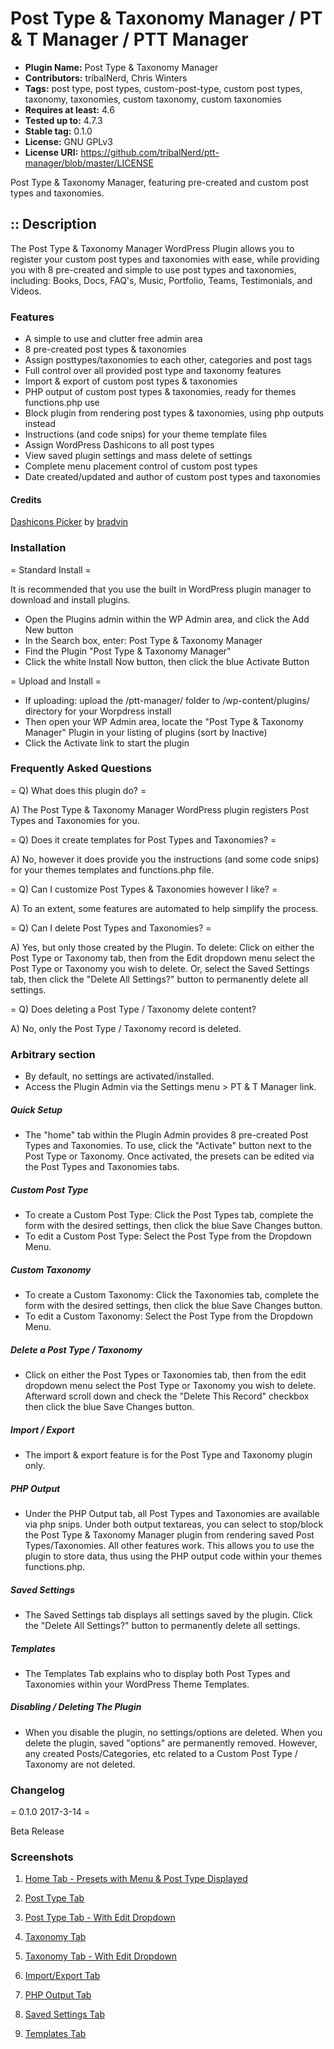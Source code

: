 # Post Type & Taxonomy Manager / PT & T Manager / PTT Manager #
* **Plugin Name:** Post Type & Taxonomy Manager
* **Contributors:** tribalNerd, Chris Winters
* **Tags:** post type, post types, custom-post-type, custom post types, taxonomy, taxonomies, custom taxonomy, custom taxonomies
* **Requires at least:** 4.6
* **Tested up to:** 4.7.3
* **Stable tag:** 0.1.0
* **License:** GNU GPLv3
* **License URI:** https://github.com/tribalNerd/ptt-manager/blob/master/LICENSE

Post Type & Taxonomy Manager, featuring pre-created and custom post types and taxonomies.

:: Description
--------

The Post Type & Taxonomy Manager WordPress Plugin allows you to register your custom post types and taxonomies with ease, while providing you with 8 pre-created and simple to use post types and taxonomies, including: Books, Docs, FAQ's, Music, Portfolio, Teams, Testimonials, and Videos.


### Features
* A simple to use and clutter free admin area
* 8 pre-created post types & taxonomies
* Assign posttypes/taxonomies to each other, categories and post tags
* Full control over all provided post type and taxonomy features
* Import & export of custom post types & taxonomies
* PHP output of custom post types & taxonomies, ready for themes functions.php use
* Block plugin from rendering post types & taxonomies, using php outputs instead
* Instructions (and code snips) for your theme template files
* Assign WordPress Dashicons to all post types
* View saved plugin settings and mass delete of settings
* Complete menu placement control of custom post types
* Date created/updated and author of custom post types and taxonomies


#### Credits
[Dashicons Picker](https://github.com/bradvin/dashicons-picker/) by [bradvin](https://github.com/bradvin)


### Installation

= Standard Install =

It is recommended that you use the built in WordPress plugin manager to download and install plugins.

* Open the Plugins admin within the WP Admin area, and click the Add New button
* In the Search box, enter: Post Type & Taxonomy Manager
* Find the Plugin "Post Type & Taxonomy Manager"
* Click the white Install Now button, then click the blue Activate Button

= Upload and Install =

* If uploading: upload the /ptt-manager/ folder to /wp-content/plugins/ directory for your Worpdress install
* Then open your WP Admin area, locate the "Post Type & Taxonomy Manager" Plugin in your listing of plugins (sort by Inactive)
* Click the Activate link to start the plugin


### Frequently Asked Questions

= Q) What does this plugin do? =

A) The Post Type & Taxonomy Manager WordPress plugin registers Post Types and Taxonomies for you.

= Q) Does it create templates for Post Types and Taxonomies? =

A) No, however it does provide you the instructions (and some code snips) for your themes templates and functions.php file.

= Q) Can I customize Post Types & Taxonomies however I like? =

A) To an extent, some features are automated to help simplify the process.

= Q) Can I delete Post Types and Taxonomies? =

A) Yes, but only those created by the Plugin. To delete: Click on either the Post Type or Taxonomy tab, then from the Edit dropdown menu select the Post Type or Taxonomy you wish to delete. Or, select the Saved Settings tab, then click the "Delete All Settings?" button to permanently delete all settings.

= Q) Does deleting a Post Type / Taxonomy delete content?

A) No, only the Post Type / Taxonomy record is deleted.


### Arbitrary section

* By default, no settings are activated/installed.
* Access the Plugin Admin via the Settings menu > PT & T Manager link.

##### Quick Setup

* The "home" tab within the Plugin Admin provides 8 pre-created Post Types and Taxonomies. To use, click the "Activate" button next to the Post Type or Taxonomy. Once activated, the presets can be edited via the Post Types and Taxonomies tabs.

##### Custom Post Type

* To create a Custom Post Type: Click the Post Types tab, complete the form with the desired settings, then click the blue Save Changes button.
* To edit a Custom Post Type: Select the Post Type from the Dropdown Menu.

##### Custom Taxonomy

* To create a Custom Taxonomy:  Click the Taxonomies tab, complete the form with the desired settings, then click the blue Save Changes button.
* To edit a Custom Taxonomy: Select the Post Type from the Dropdown Menu.

##### Delete a Post Type / Taxonomy

* Click on either the Post Types or Taxonomies tab, then from the edit dropdown menu select the Post Type or Taxonomy you wish to delete. Afterward scroll down and check the "Delete This Record" checkbox then click the blue Save Changes button.

##### Import / Export

* The import & export feature is for the Post Type and Taxonomy plugin only.

##### PHP Output

* Under the PHP Output tab, all Post Types and Taxonomies are available via php snips. Under both output textareas, you can select to stop/block the Post Type & Taxonomy Manager plugin from rendering saved Post Types/Taxonomies. All other features work. This allows you to use the plugin to store data, thus using the PHP output code within your themes functions.php.

##### Saved Settings

* The Saved Settings tab displays all settings saved by the plugin. Click the "Delete All Settings?" button to permanently delete all settings.

##### Templates

* The Templates Tab explains who to display both Post Types and Taxonomies within your WordPress Theme Templates.

##### Disabling / Deleting The Plugin

* When you disable the plugin, no settings/options are deleted. When you delete the plugin, saved "options" are permanently removed. However, any created Posts/Categories, etc related to a Custom Post Type / Taxonomy are not deleted.


### Changelog

= 0.1.0 2017-3-14 =

Beta Release


### Screenshots

1. [Home Tab - Presets with Menu & Post Type Displayed](https://github.com/tribalNerd/ptt-manager/blob/master/svn/assets/screenshot-1.png)

2. [Post Type Tab](https://github.com/tribalNerd/ptt-manager/blob/master/svn/assets/screenshot-2.png)

3. [Post Type Tab - With Edit Dropdown](https://github.com/tribalNerd/ptt-manager/blob/master/svn/assets/screenshot-3.png)

4. [Taxonomy Tab](https://github.com/tribalNerd/ptt-manager/blob/master/svn/assets/screenshot-4.png)

5. [Taxonomy Tab - With Edit Dropdown](https://github.com/tribalNerd/ptt-manager/blob/master/svn/assets/screenshot-5.png)

6. [Import/Export Tab](https://github.com/tribalNerd/ptt-manager/blob/master/svn/assets/screenshot-6.png)

7. [PHP Output Tab](https://github.com/tribalNerd/ptt-manager/blob/master/svn/assets/screenshot-7.png)

8. [Saved Settings Tab](https://github.com/tribalNerd/ptt-manager/blob/master/svn/assets/screenshot-8.png)

9. [Templates Tab](https://github.com/tribalNerd/ptt-manager/blob/master/svn/assets/screenshot-9.png)
